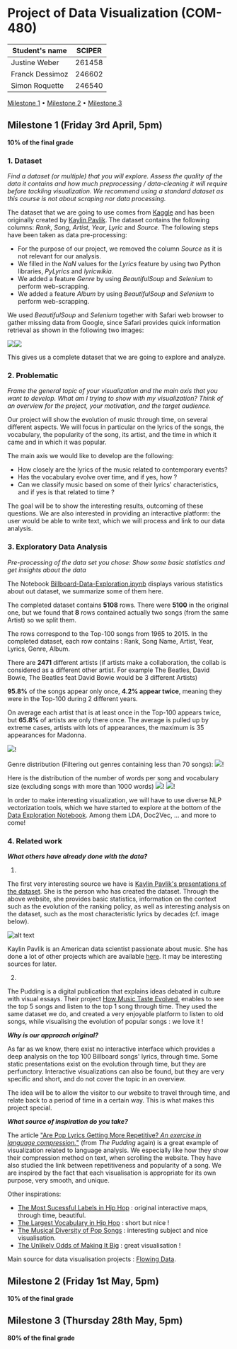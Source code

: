 # Project of Data Visualization (COM-480)

| Student's name | SCIPER |
| -------------- | ------ |
| Justine Weber | 261458 |
| Franck Dessimoz | 246602 |
| Simon Roquette | 246540 |

[Milestone 1](#milestone-1-friday-3rd-april-5pm) • [Milestone 2](#milestone-2-friday-1st-may-5pm) • [Milestone 3](#milestone-3-thursday-28th-may-5pm)

## Milestone 1 (Friday 3rd April, 5pm)

**10% of the final grade**

### 1. Dataset
*Find a dataset (or multiple) that you will explore. Assess the quality of the data it contains and how much preprocessing / data-cleaning it will require before tackling visualization. We recommend using a standard dataset as this course is not about scraping nor data processing.*

The dataset that we are going to use comes from [Kaggle](#https://www.kaggle.com/rakannimer/billboard-lyrics) and has been originally created by [Kaylin Pavlik](#https://github.com/walkerkq/musiclyrics). The dataset contains the following columns: *Rank*, *Song*, *Artist*, *Year*, *Lyric* and *Source*. The following steps have been taken as data pre-processing:

- For the purpose of our project, we removed the column *Source* as it is not relevant for our analysis. 
- We filled in the *NaN* values for the *Lyrics* feature by using two Python libraries, *PyLyrics* and *lyricwikia*.
- We added a feature *Genre* by using *BeautifulSoup* and *Selenium* to perform web-scrapping.
- We added a feature *Album* by using *BeautifulSoup* and *Selenium* to perform web-scrapping.

We used *BeautifulSoup* and *Selenium* together with Safari web browser to gather missing data from Google, since Safari provides quick information retrieval as shown in the following two images:

![](images/genre_feature.png)![](images/album_feature.png)

This gives us a complete dataset that we are going to explore and analyze. 

### 2. Problematic
*Frame the general topic of your visualization and the main axis that you want to develop.
What am I trying to show with my visualization?
Think of an overview for the project, your motivation, and the target audience.*

Our project will show the evolution of music through time, on several different aspects. We will focus in particular on the lyrics of the songs, the vocabulary, the popularity of the song, its artist, and the time in which it came and in which it was popular.

The main axis we would like to develop are the following:
- How closely are the lyrics of the music related to contemporary events?
- Has the vocabulary evolve over time, and if yes, how ?
- Can we classify music based on some of their lyrics' characteristics, and if yes is that related to time ?

The goal will be to show the interesting results, outcoming of these questions. We are also interested in providing an interactive platform: the user would be able to write text, which we will process and link to our data analysis.

### 3. Exploratory Data Analysis
*Pre-processing of the data set you chose:
Show some basic statistics and get insights about the data*

The Notebook [Billboard-Data-Exploration.ipynb](https://github.com/com-480-data-visualization/com-480-project-artemis/blob/master/Billboard-Data-Exploration.ipynb) displays various statistics about out dataset, we summarize some of them here.

The completed dataset contains **5108** rows. There were **5100** in the original one, but we found that **8** rows contained actually two songs (from the same Artist) so we split them.

The rows correspond to the Top-100 songs from 1965 to 2015. In the completed dataset, each row contains : Rank, Song Name, Artist, Year, Lyrics, Genre, Album.

There are **2471** different artists (if artists make a collaboration, the collab is considered as a different other artist. For example The Beatles, David Bowie, The Beatles feat David Bowie would be 3 different Artists)

**95.8%** of the songs appear only once, **4.2% appear twice**, meaning they were in the Top-100 during 2 different years.

On average each artist that is at least once in the Top-100 appears twice, but **65.8%** of artists are only there once. The average is pulled up by extreme cases, artists with lots of appearances, the maximum is 35 appearances for Madonna.

![](images/songs_per_artist.png)!


Genre distribution (Filtering out genres containing less than 70 songs):
![](images/genre_distribution.png)!

Here is the distribution of the number of words per song and vocabulary size (excluding songs with more than 1000 words) 
![](images/words.png)! ![](images/unique_words.png)!

In order to make interesting visualization, we will have to use diverse NLP vectorization tools, which we have started to explore at the bottom of the [Data Exploration Notebook](https://github.com/com-480-data-visualization/com-480-project-artemis/blob/master/Billboard-Data-Exploration.ipynb). Among them LDA, Doc2Vec, ... and more to come! 




### 4. Related work

***What others have already done with the data?***

1.
The first very interesting source we have is [Kaylin Pavlik's presentations of the dataset](https://www.kaylinpavlik.com/50-years-of-pop-music/). She is the person who has created the dataset. Through the above website, she provides basic statistics, information on the context such as the evolution of the ranking policy, as well as interesting analysis on the dataset, such as the most characteristic lyrics by decades (cf. image below).

![alt text][lyrics_plot]

[lyrics_plot]: https://github.com/com-480-data-visualization/com-480-project-artemis/blob/master/images/lyrics_plot1.png "Most characteristic lyrics by decade."

Kaylin Pavlik is an American data scientist passionate about music. She has done a lot of other projects which are available [here](https://www.kaylinpavlik.com/). It may be interesting sources for later.

2.
The Pudding is a digital publication that explains ideas debated in culture with visual essays. Their project [How Music Taste Evolved ](https://pudding.cool/2017/03/music-history/) enables to see the top 5 songs and listen to the top 1 song through time. They used the same dataset we do, and created a very enjoyable platform to listen to old songs, while visualising the evolution of popular songs : we love it !


***Why is our approach original?***

As far as we know, there exist no interactive interface which provides a deep analysis on the top 100 Billboard songs' lyrics, through time. Some static presentations exist on the evolution through time, but they are perfunctory. Interactive visualizations can also be found, but they are very specific and short, and do not cover the topic in an overview.

The idea will be to allow the visitor to our website to travel through time, and relate back to a period of time in a certain way. This is what makes this project special.

***What source of inspiration do you take?***

The article ["Are Pop Lyrics Getting More Repetitive? *An exercise in language compression.*"](https://pudding.cool/2017/05/song-repetition/) (from *The Pudding* again) is a great example of visualization related to language analysis. We especially like how they show their compression method on text, when scrolling the website. They have also studied the link between repetitiveness and popularity of a song. We are inspired by the fact that each visualisation is appropriate for its own purpose, very smooth, and unique.

Other inspirations:
- [The Most Sucessful Labels in Hip Hop](https://pudding.cool/2017/03/labels/) : original interactive maps, through time, beautiful.
- [The Largest Vocabulary in Hip Hop](https://pudding.cool/projects/vocabulary/index.html) : short but nice !
- [The Musical Diversity of Pop Songs](https://pudding.cool/2018/05/similarity/) : interesting subject and nice visualisation.
- [The Unlikely Odds of Making It Big](https://pudding.cool/2017/01/making-it-big/) : great visualisation !

Main source for data visualisation projects : [Flowing Data](https://flowingdata.com/tag/music/).

## Milestone 2 (Friday 1st May, 5pm)

**10% of the final grade**




## Milestone 3 (Thursday 28th May, 5pm)

**80% of the final grade**
